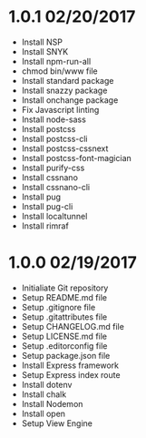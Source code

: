 # 1.0.1 02/20/2017 

* Install NSP
* Install SNYK
* Install npm-run-all
* chmod bin/www file
* Install standard package
* Install snazzy package
* Install onchange package
* Fix Javascript linting
* Install node-sass
* Install postcss
* Install postcss-cli
* Install postcss-cssnext
* Install postcss-font-magician
* Install purify-css
* Install cssnano
* Install cssnano-cli
* Install pug
* Install pug-cli
* Install localtunnel
* Install rimraf

# 1.0.0 02/19/2017

* Initialiate Git repository
* Setup README.md file
* Setup .gitignore file
* Setup .gitattributes file
* Setup CHANGELOG.md file
* Setup LICENSE.md file
* Setup .editorconfig file
* Setup package.json file
* Install Express framework
* Setup Express index route
* Install dotenv
* Install chalk
* Install Nodemon
* Install open
* Setup View Engine
